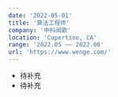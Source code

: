 ```yaml
---
date: '2022-05-01'
title: '算法工程师'
company: '中科闻歌'
location: 'Cupertino, CA'
range: '2022.05 —— 2022.06'
url: 'https://www.wenge.com/'
---
```


- 待补充
- 待补充
